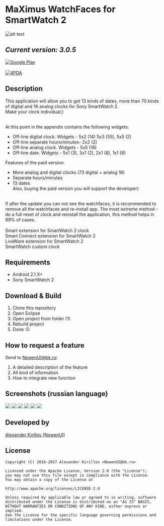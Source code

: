 # MaXimus WatchFaces for SmartWatch 2
![alt text](http://cs5-2.4pda.to/4987041.png)

##  <i><b>Current version: 3.0.5</b></i>

[![Google Play](http://developer.android.com/images/brand/en_generic_rgb_wo_60.png)](https://play.google.com/store/apps/details?id=com.nowenui.sw2.maximusclocks.pro)<br><br>
[![4PDA](http://s.4pda.to/IhH7WppM5BiNVg742YhOtE9HnCGIOv6bNez0yNNTbkFooz2gO2waN6.png)](http://4pda.ru/forum/index.php?showtopic=597028&view=findpost&p=33675330)

## Description
This application will allow you to get 13 kinds of dates, more than 70 kinds of digital and 16 analog clocks for Sony SmartWatch 2. <br>
Make your clock individual;) <br> <br> 

At this point in the appendix contains the following widgets: <br>
- Off-line digital clock. Widgets - 5x2 (14) 5x3 (55), 5х5 (2)<br>
- Off-line separate hours/minutes- 2x2 (2)<br>
- Off-line analog clock. Widgets - 5x5 (16)<br> 
- Off-line date. Widgets - 5х1 (3), 3х1 (2), 2x1 (8), 1x1 (8) <br>

Features of the paid version:<br>
- More analog and digital clocks (73 digital + analog 16) <br>
- Separate hours/minutes<br>
- 13 dates<br>
Also, buying the paid version you will support the developer) <br><br>

If after the update you can not see the watchfaces, it is recommended to remove all the watchfaces and re-install app.  The most extreme method - do a full reset of clock and reinstall the application, this method helps in 99% of cases.
<br><br>
Smart extension for SmartWatch 2 clock<br>
Smart Connect extension for SmartWatch 2<br>
LiveWare extension for SmartWatch 2<br>
SmartWatch custom clock<br>

## Requirements
- Android 2.1.X+
- Sony SmartWatch 2

## Download & Build

1. Clone this repository
2. Open Eclipse
3. Open project from folder (1)
4. Rebuild project
5. Done :D

## How to request a feature
Send to NowenUI@bk.ru:
1. A detailed description of the feature
2. All kind of information
3. How to integrate new function

## Screenshots (russian language)
![](http://cs5-2.4pda.to/7399606.png) ![](http://cs5-2.4pda.to/7399607.png) ![](http://cs5-2.4pda.to/7399610.png) ![](http://cs5-2.4pda.to/7399613.png) ![](http://cs5-2.4pda.to/7399616.png)  ![](http://cs5-2.4pda.to/7399620.png)

## Developed by

[Alexander Kirillov (NowenUI)](https://vk.com/nowenuidev) 

## License

    Copyright (C) 2016-2017 Alexander Kirillov <NowenUI@bk.ru>

    Licensed under the Apache License, Version 2.0 (the "License");
    you may not use this file except in compliance with the License.
    You may obtain a copy of the License at

    http://www.apache.org/licenses/LICENSE-2.0

    Unless required by applicable law or agreed to in writing, software
    distributed under the License is distributed on an "AS IS" BASIS,
    WITHOUT WARRANTIES OR CONDITIONS OF ANY KIND, either express or implied.
    See the License for the specific language governing permissions and
    limitations under the License.
